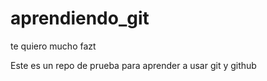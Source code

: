 # aprendiendo_git
te quiero mucho fazt

Este es un repo de prueba para aprender a usar git y github

